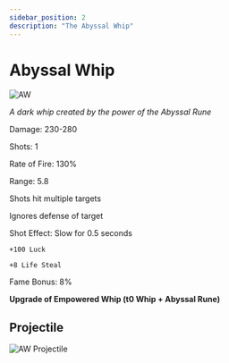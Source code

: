 ```yaml
---
sidebar_position: 2
description: "The Abyssal Whip"
---
```


# Abyssal Whip

![AW](https://vwiki.valorserver.com/api/item/picture/abyssal%20whip)

<i>A dark whip created by the power of the Abyssal Rune</i>

Damage: 230-280

Shots: 1

Rate of Fire: 130%

Range: 5.8

Shots hit multiple targets

Ignores defense of target

Shot Effect: Slow for 0.5 seconds

    +100 Luck
    
    +8 Life Steal
    
Fame Bonus: 8%

**Upgrade of Empowered Whip (t0 Whip + Abyssal Rune)**

## Projectile

![AW Projectile](https://cdn.discordapp.com/attachments/953134990428868629/981721591987707955/abyssal.gif)
